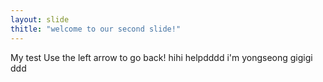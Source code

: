 ```yaml
---
layout: slide
thitle: "welcome to our second slide!"
---
```

My test
Use the left arrow to go back!
hihi
helpdddd
i'm yongseong
gigigi
ddd
